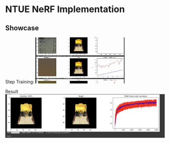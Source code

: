 # NTUE NeRF Implementation

## Showcase

Step Training:
![image](https://github.com/dayoxiao/NeRF-NTUE-project/blob/yo_dev/pics/showcase.gif)

Result
![image](https://github.com/dayoxiao/NeRF-NTUE-project/blob/yo_dev/pics/final%20result.png)
